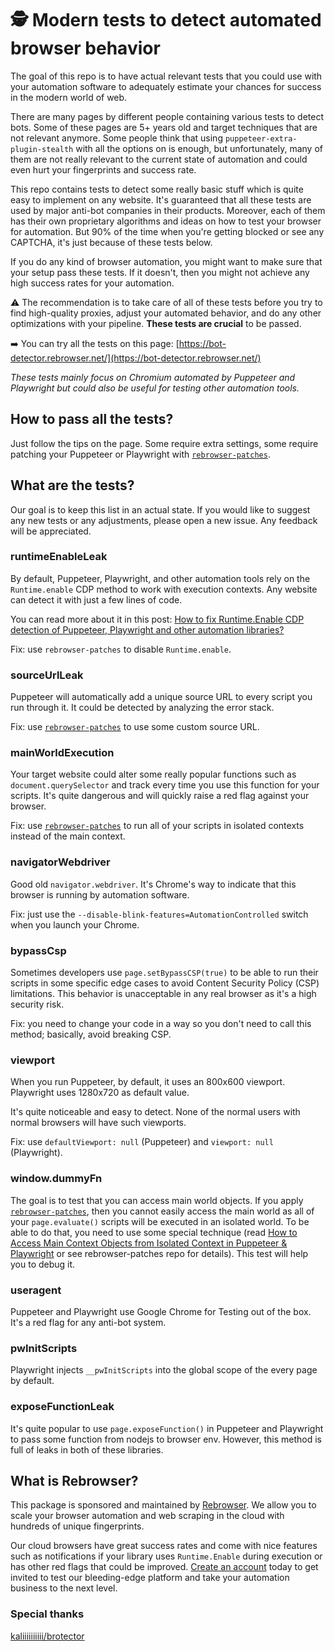 # 🕵️ Modern tests to detect automated browser behavior

The goal of this repo is to have actual relevant tests that you could use with your automation software to adequately estimate your chances for success in the modern world of web.

There are many pages by different people containing various tests to detect bots. Some of these pages are 5+ years old and target techniques that are not relevant anymore. Some people think that using `puppeteer-extra-plugin-stealth` with all the options on is enough, but unfortunately, many of them are not really relevant to the current state of automation and could even hurt your fingerprints and success rate.

This repo contains tests to detect some really basic stuff which is quite easy to implement on any website. It's guaranteed that all these tests are used by major anti-bot companies in their products. Moreover, each of them has their own proprietary algorithms and ideas on how to test your browser for automation. But 90% of the time when you're getting blocked or see any CAPTCHA, it's just because of these tests below.

If you do any kind of browser automation, you might want to make sure that your setup pass these tests. If it doesn't, then you might not achieve any high success rates for your automation.

⚠️ The recommendation is to take care of all of these tests before you try to find high-quality proxies, adjust your automated behavior, and do any other optimizations with your pipeline. **These tests are crucial** to be passed.

➡️ You can try all the tests on this page: [https://bot-detector.rebrowser.net/](https://bot-detector.rebrowser.net/)

*These tests mainly focus on Chromium automated by Puppeteer and Playwright but could also be useful for testing other automation tools.*

## How to pass all the tests?
Just follow the tips on the page. Some require extra settings, some require patching your Puppeteer or Playwright with [`rebrowser-patches`](https://github.com/rebrowser/rebrowser-patches).

## What are the tests?
Our goal is to keep this list in an actual state. If you would like to suggest any new tests or any adjustments, please open a new issue. Any feedback will be appreciated.

### runtimeEnableLeak
By default, Puppeteer, Playwright, and other automation tools rely on the `Runtime.enable` CDP method to work with execution contexts. Any website can detect it with just a few lines of code.

You can read more about it in this post: [How to fix Runtime.Enable CDP detection of Puppeteer, Playwright and other automation libraries?](https://rebrowser.net/blog/how-to-fix-runtime-enable-cdp-detection-of-puppeteer-playwright-and-other-automation-libraries-61740)

Fix: use `rebrowser-patches` to disable `Runtime.enable`.

### sourceUrlLeak
Puppeteer will automatically add a unique source URL to every script you run through it. It could be detected by analyzing the error stack.

Fix: use [`rebrowser-patches`](https://github.com/rebrowser/rebrowser-patches) to use some custom source URL.

### mainWorldExecution
Your target website could alter some really popular functions such as `document.querySelector` and track every time you use this function for your scripts. It's quite dangerous and will quickly raise a red flag against your browser.

Fix: use [`rebrowser-patches`](https://github.com/rebrowser/rebrowser-patches) to run all of your scripts in isolated contexts instead of the main context.

### navigatorWebdriver
Good old `navigator.webdriver`. It's Chrome's way to indicate that this browser is running by automation software.

Fix: just use the `--disable-blink-features=AutomationControlled` switch when you launch your Chrome.

### bypassCsp
Sometimes developers use `page.setBypassCSP(true)` to be able to run their scripts in some specific edge cases to avoid Content Security Policy (CSP) limitations. This behavior is unacceptable in any real browser as it's a high security risk.

Fix: you need to change your code in a way so you don't need to call this method; basically, avoid breaking CSP.

### viewport
When you run Puppeteer, by default, it uses an 800x600 viewport. Playwright uses 1280x720 as default value.

It's quite noticeable and easy to detect. None of the normal users with normal browsers will have such viewports.

Fix: use `defaultViewport: null` (Puppeteer) and `viewport: null` (Playwright).

### window.dummyFn
The goal is to test that you can access main world objects. If you apply [`rebrowser-patches`](https://github.com/rebrowser/rebrowser-patches), then you cannot easily access the main world as all of your `page.evaluate()` scripts will be executed in an isolated world. To be able to do that, you need to use some special technique (read [How to Access Main Context Objects from Isolated Context in Puppeteer & Playwright](https://rebrowser.net/blog/how-to-access-main-context-objects-from-isolated-context-in-puppeteer-and-playwright-23741) or see rebrowser-patches repo for details). This test will help you to debug it.

### useragent
Puppeteer and Playwright use Google Chrome for Testing out of the box. It's a red flag for any anti-bot system.

### pwInitScripts
Playwright injects `__pwInitScripts` into the global scope of the every page by default.

### exposeFunctionLeak
It's quite popular to use `page.exposeFunction()` in Puppeteer and Playwright to pass some function from nodejs to browser env. However, this method is full of leaks in both of these libraries.

## What is Rebrowser?
This package is sponsored and maintained by [Rebrowser](https://rebrowser.net). We allow you to scale your browser automation and web scraping in the cloud with hundreds of unique fingerprints.

Our cloud browsers have great success rates and come with nice features such as notifications if your library uses `Runtime.Enable` during execution or has other red flags that could be improved. [Create an account](https://rebrowser.net) today to get invited to test our bleeding-edge platform and take your automation business to the next level.

### Special thanks

[kaliiiiiiiiii/brotector](https://github.com/kaliiiiiiiiii/brotector)
